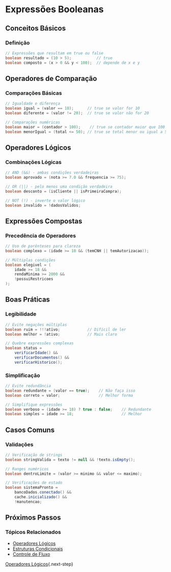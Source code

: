 # Expressões Booleanas

## Conceitos Básicos

### Definição
```java
// Expressões que resultam em true ou false
boolean resultado = (10 > 5);           // true
boolean composto = (x > 0 && y < 100);  // depende de x e y
```

## Operadores de Comparação

### Comparações Básicas
```java
// Igualdade e diferença
boolean igual = (valor == 10);      // true se valor for 10
boolean diferente = (valor != 20);  // true se valor não for 20

// Comparações numéricas
boolean maior = (contador > 100);    // true se contador maior que 100
boolean menorIgual = (total <= 50); // true se total menor ou igual a 50
```

## Operadores Lógicos

### Combinações Lógicas
```java
// AND (&&) - ambas condições verdadeiras
boolean aprovado = (nota >= 7.0 && frequencia >= 75);

// OR (||) - pelo menos uma condição verdadeira
boolean desconto = (isCliente || isPrimeiraCompra);

// NOT (!) - inverte o valor lógico
boolean invalido = !dadosValidos;
```

## Expressões Compostas

### Precedência de Operadores
```java
// Uso de parênteses para clareza
boolean complexo = (idade >= 18 && (temCNH || temAutorizacao));

// Múltiplas condições
boolean elegivel = (
    idade >= 18 &&
    rendaMinima >= 2000 &&
    !possuiRestricoes
);
```

## Boas Práticas

### Legibilidade
```java
// Evite negações múltiplas
boolean ruim = !!!ativo;            // Difícil de ler
boolean melhor = !ativo;            // Mais claro

// Quebre expressões complexas
boolean status = 
    verificarIdade() &&
    verificarDocumentos() &&
    verificarHistorico();
```

### Simplificação
```java
// Evite redundância
boolean redundante = (valor == true);    // Não faça isso
boolean correto = valor;                 // Melhor forma

// Simplifique expressões
boolean verboso = (idade >= 18) ? true : false;    // Redundante
boolean simples = idade >= 18;                     // Melhor
```

## Casos Comuns

### Validações
```java
// Verificação de strings
boolean stringValida = texto != null && !texto.isEmpty();

// Ranges numéricos
boolean dentroLimite = (valor >= minimo && valor <= maximo);

// Verificações de estado
boolean sistemaPronto = 
    bancoDados.conectado() &&
    cache.inicializado() &&
    !manutencao;
```

## Próximos Passos

### Tópicos Relacionados
- [Operadores Lógicos](logical.md)
- [Estruturas Condicionais](conditionals.md)
- [Controle de Fluxo](control-flow.md)

[Operadores Lógicos](logical.md){.next-step}